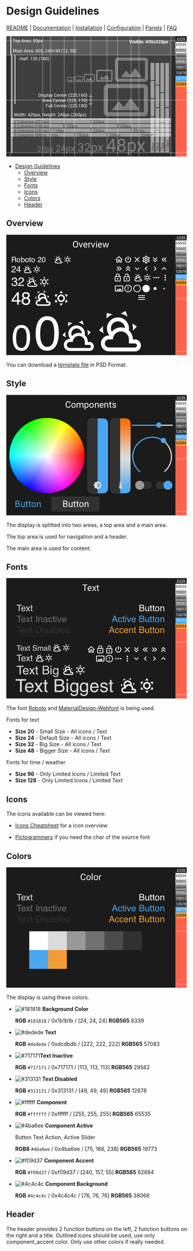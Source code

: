 # Design Guidelines

[README](../README.md) | [Documentation](README.md) | [Installation](Install.md) | [Configuration](Config.md) | [Panels](panels/README.md) | [FAQ](FAQ.md)

![Grid](../nextion/images/grid.png)

- [Design Guidelines](#design-guidelines)
  - [Overview](#overview)
  - [Style](#style)
  - [Fonts](#fonts)
  - [Icons](#icons)
  - [Colors](#colors)
  - [Header](#header)

## Overview

![Overview](assets/style_overview.png)

You can download a [template file](assets/panel.psd) in PSD Format.

## Style

![Components](assets/style_components.png)

The display is splitted into two areas, a top area and a main area.

The top area is used for navigation and a header.

The main area is used for content.

## Fonts

![Text](assets/style_text.png)

The font [Roboto](https://github.com/googlefonts/roboto) and [MaterialDesign-Webfont](https://github.com/Templarian/MaterialDesign-Webfont) is being used.

Fonts for text

- **Size 20** - Small Size - All icons / Text
- **Size 24** - Default Size - All icons / Text
- **Size 32** - Big Size - All icons / Text
- **Size 48** - Bigger Size - All icons / Text

Fonts for time / weather

- **Size 96** - Only Limited Icons / Limited Text
- **Size 128** - Only Limited Icons / Limited Text

## Icons

The icons available can be viewed here:

- [Icons Cheatsheet](https://htmlpreview.github.io/?https://raw.githubusercontent.com/happydasch/nspanel_haui/master/docs/cheatsheet.html) for a icon overview

- [Pictogrammers](https://pictogrammers.com/library/mdi/) if you need the char of the source font

## Colors

![Color](assets/style_color.png)

The display is using these colors.

- ![#181818](https://placehold.co/15x15/181818/181818.png) **Background Color**

  **RGB** `#181818` / 0x1b1b1b / [24, 24, 24]
  **RGB565** 6339

- ![#dedede](https://placehold.co/15x15/dedede/dedede.png) **Text**

  **RGB** `#dedede` / 0xdcdbdb / [222, 222, 222]
  **RGB565** 57083

- ![#717171](https://placehold.co/15x15/717171/717171.png)**Text Inactive**

  **RGB** `#717171` / 0x717171 / [113, 113, 113]
  **RGB565** 29582

- ![#313131](https://placehold.co/15x15/313131/313131.png) **Text Disabled**

  **RGB** `#313131` / 0x313131 / [49, 49, 49]
  **RGB565** 12678

- ![#ffffff](https://placehold.co/15x15/ffffff/ffffff.png) **Component**

  **RGB** `#ffffff` / 0xffffff / [255, 255, 255]
  **RGB565** 65535

- ![#4ba6ee](https://placehold.co/15x15/4ba6ee/4ba6ee.png) **Component Active**

  Button Text Action, Active Slider

  **RGB8** `#4ba6ee` / 0x4ba6ee / [75, 166, 238]
  **RGB565** 19773

- ![#f09d37](https://placehold.co/15x15/f09d37/f09d37.png) **Component Accent**

  **RGB** `#f09d37` / 0xf09d37 / [240, 157, 55]
  **RGB565** 62694

- ![#4c4c4c](https://placehold.co/15x15/4c4c4c/4c4c4c.png) **Component Background**

  **RGB** `#4c4c4c` / 0x4c4c4c / [76, 76, 76]
  **RGB565** 38066

## Header

The header provides 2 function buttons on the left, 2 function buttons on the right and a title.
Outlined icons should be used, use only component_accent color. Only use other colors if really needed.
